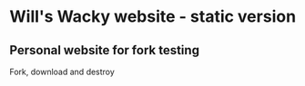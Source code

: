 # Will's Wacky website - static version
## Personal website for fork testing

Fork, download and destroy